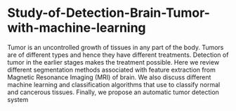 # Study-of-Detection-Brain-Tumor-with-machine-learning
Tumor is an uncontrolled growth of tissues in any part of the body. Tumors are of different types and hence they have different treatments. Detection of tumor in the earlier stages makes the treatment possible. Here we review different segmentation methods associated with feature extraction from Magnetic Resonance Imaging (MRI) of brain. We also discuss different machine learning and classification algorithms that use to classify normal and cancerous tissues. Finally, we propose an automatic tumor detection system
